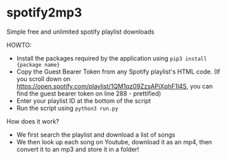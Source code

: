 # spotify2mp3
Simple free and unlimited spotify playlist downloads

HOWTO:

- Install the packages required by the application using `pip3 install {package name}`
- Copy the Guest Bearer Token from any Spotify playlist's HTML code.
(If you scroll down on https://open.spotify.com/playlist/1QM1qz09ZzsAPiXphF1l4S, you can find the guest bearer token on line 288 - prettified)
- Enter your playlist ID at the bottom of the script
- Run the script using `python3 run.py`

How does it work?

- We first search the playlist and download a list of songs
- We then look up each song on Youtube, download it as an mp4, then convert it to an mp3 and store it in a folder!
